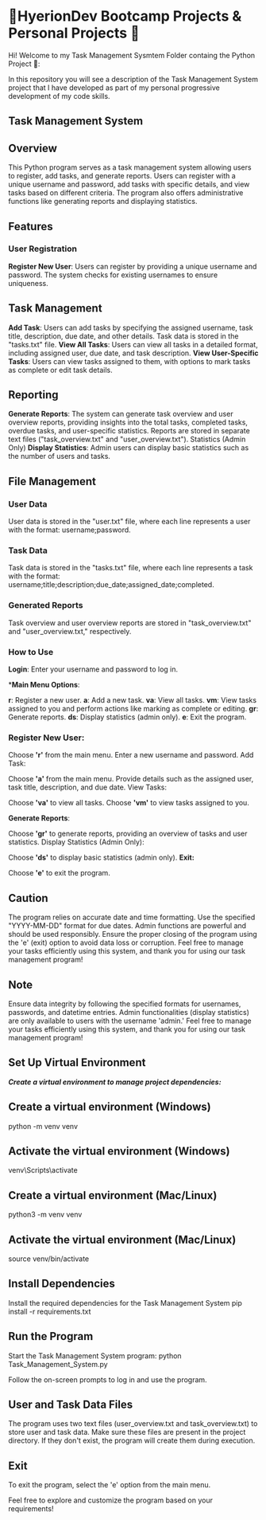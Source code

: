 # 🎒HyerionDev Bootcamp Projects & Personal Projects 🌟
Hi! Welcome to my Task Management Sysmtem Folder containg the Python Project 🚀:

In this repository you will see a description of the Task Management System project that I have developed as part of my personal progressive development of my code skills.

## Task Management System

## Overview
This Python program serves as a task management system allowing users to register, add tasks, and generate reports. Users can register with a unique username and password, add tasks with specific details, and view tasks based on different criteria. The program also offers administrative functions like generating reports and displaying statistics.

## Features
### User Registration
**Register New User**: Users can register by providing a unique username and password. The system checks for existing usernames to ensure uniqueness.

## Task Management
**Add Task**: Users can add tasks by specifying the assigned username, task title, description, due date, and other details. Task data is stored in the "tasks.txt" file.
**View All Tasks**: Users can view all tasks in a detailed format, including assigned user, due date, and task description.
**View User-Specific Tasks**: Users can view tasks assigned to them, with options to mark tasks as complete or edit task details.

## Reporting
**Generate Reports**: The system can generate task overview and user overview reports, providing insights into the total tasks, completed tasks, overdue tasks, and user-specific statistics. Reports are stored in separate text files ("task_overview.txt" and "user_overview.txt").
Statistics (Admin Only)
**Display Statistics**: Admin users can display basic statistics such as the number of users and tasks.

## File Management
### User Data
User data is stored in the "user.txt" file, where each line represents a user with the format: username;password.

### Task Data
Task data is stored in the "tasks.txt" file, where each line represents a task with the format: username;title;description;due_date;assigned_date;completed.

### Generated Reports
Task overview and user overview reports are stored in "task_overview.txt" and "user_overview.txt," respectively.

### How to Use
**Login**: Enter your username and password to log in.

***Main Menu Options**:

**r**: Register a new user.
**a**: Add a new task.
**va**: View all tasks.
**vm**: View tasks assigned to you and perform actions like marking as complete or editing.
**gr**: Generate reports.
**ds**: Display statistics (admin only).
**e**: Exit the program.

### Register New User:

Choose **'r'** from the main menu.
Enter a new username and password.
Add Task:

Choose **'a'** from the main menu.
Provide details such as the assigned user, task title, description, and due date.
View Tasks:

Choose **'va'** to view all tasks.
Choose **'vm'** to view tasks assigned to you.

**Generate Reports**:

Choose **'gr'** to generate reports, providing an overview of tasks and user statistics.
Display Statistics (Admin Only):

Choose **'ds'** to display basic statistics (admin only).
**Exit:**

Choose **'e'** to exit the program.

## Caution
The program relies on accurate date and time formatting. Use the specified "YYYY-MM-DD" format for due dates.
Admin functions are powerful and should be used responsibly.
Ensure the proper closing of the program using the 'e' (exit) option to avoid data loss or corruption.
Feel free to manage your tasks efficiently using this system, and thank you for using our task management program!

## Note
Ensure data integrity by following the specified formats for usernames, passwords, and datetime entries.
Admin functionalities (display statistics) are only available to users with the username 'admin.'
Feel free to manage your tasks efficiently using this system, and thank you for using our task management program!

## Set Up Virtual Environment
***Create a virtual environment to manage project dependencies:***

## Create a virtual environment (Windows)
python -m venv venv

## Activate the virtual environment (Windows)
venv\Scripts\activate

## Create a virtual environment (Mac/Linux)
python3 -m venv venv

## Activate the virtual environment (Mac/Linux)
source venv/bin/activate

## Install Dependencies
Install the required dependencies for the Task Management System
pip install -r requirements.txt

## Run the Program
Start the Task Management System program:
python Task_Management_System.py

Follow the on-screen prompts to log in and use the program.

## User and Task Data Files
The program uses two text files (user_overview.txt and task_overview.txt) to store user and task data. Make sure these files are present in the project directory. If they don't exist, the program will create them during execution.

## Exit
To exit the program, select the 'e' option from the main menu.

Feel free to explore and customize the program based on your requirements!

